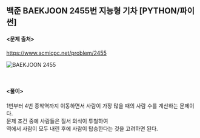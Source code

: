 ## 백준 BAEKJOON 2455번 지능형 기차 [PYTHON/파이썬]

#### <문제 출처><br>
https://www.acmicpc.net/problem/2455

![BAEKJOON 2455](https://blog.kakaocdn.net/dn/wIOTs/btrPFcEur01/5pXG1GDHCieO7uya1d2RX1/img.png)

<br>

#### <풀이><br>

1번부터 4번 종착역까지 이동하면서 사람이 가장 많을 때의 사람 수를 계산하는 문제이다.  
문제 조건 중에 사람들은 질서 의식이 투철하여  
역에서 사람이 모두 내린 후에 사람이 탑승한다는 것을 고려하면 된다.